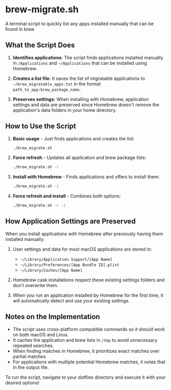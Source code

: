 # brew-migrate.sh
A terminal script to quickly list any apps installed manually that can be found in brew

## What the Script Does

1. **Identifies applications**: The script finds applications installed manually in `/Applications` and `~/Applications` that can be installed using Homebrew.

2. **Creates a list file**: It saves the list of migratable applications to `~/brew_migratable_apps.txt` in the format `path_to_app:brew_package_name`.

3. **Preserves settings**: When installing with Homebrew, application settings and data are preserved since Homebrew doesn't remove the application's data folders in your home directory.

## How to Use the Script

1. **Basic usage** - Just finds applications and creates the list:
   ```bash
   ./brew_migrate.sh
   ```

2. **Force refresh** - Updates all application and brew package lists:
   ```bash
   ./brew_migrate.sh -r
   ```

3. **Install with Homebrew** - Finds applications and offers to install them:
   ```bash
   ./brew_migrate.sh -i
   ```

4. **Force refresh and install** - Combines both options:
   ```bash
   ./brew_migrate.sh -r -i
   ```

## How Application Settings are Preserved

When you install applications with Homebrew after previously having them installed manually:

1. User settings and data for most macOS applications are stored in:
   - `~/Library/Application Support/[App Name]`
   - `~/Library/Preferences/[App Bundle ID].plist`
   - `~/Library/Caches/[App Name]`

2. Homebrew cask installations respect these existing settings folders and don't overwrite them.

3. When you run an application installed by Homebrew for the first time, it will automatically detect and use your existing settings.

## Notes on the Implementation

- The script uses cross-platform compatible commands so it should work on both macOS and Linux.
- It caches the application and brew lists in `/tmp` to avoid unnecessary repeated searches.
- When finding matches in Homebrew, it prioritizes exact matches over partial matches.
- For applications with multiple potential Homebrew matches, it notes that in the output file.

To run the script, navigate to your dotfiles directory and execute it with your desired options!
